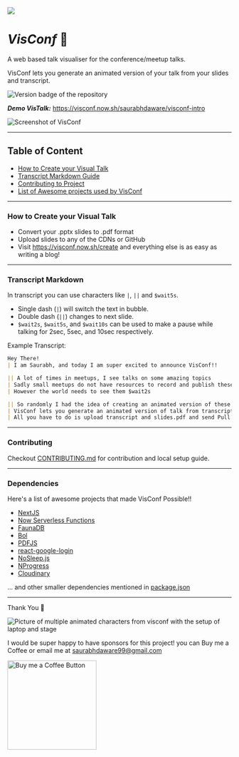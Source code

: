 <p align="left">
<img src=https://res.cloudinary.com/visconf/image/upload/c_scale,w_130/v1583856269/og/logo-192_xyudwh.png />
</p>

# ***VisConf*** 🌠

A web based talk visualiser for the conference/meetup talks. 

VisConf lets you generate an animated version of your talk from your slides and transcript.

![Version badge of the repository](https://img.shields.io/github/package-json/v/saurabhdaware/visconf?style=for-the-badge)

***Demo VisTalk:*** https://visconf.now.sh/saurabhdaware/visconf-intro

![Screenshot of VisConf](https://res.cloudinary.com/visconf/image/upload/c_scale,w_500/v1584110061/main_m5rzon.png)

---
## Table of Content
- [How to Create your Visual Talk](#how-to-create-your-visual-talk)
- [Transcript Markdown Guide](#transcript-markdown)
- [Contributing to Project](#contributing)
- [List of Awesome projects used by VisConf](#dependencies)

---

### How to Create your Visual Talk
- Convert your .pptx slides to .pdf format
- Upload slides to any of the CDNs or GitHub
- Visit https://visconf.now.sh/create and everything else is as easy as writing a blog!

---

### Transcript Markdown
In transcript you can use characters like `|`, `||` and `$wait5s`.

- Single dash (`|`) will switch the text in bubble.
- Double dash (`||`) changes to next slide. 
- `$wait2s`, `$wait5s`, and `$wait10s` can be used to make a pause while talking for 2sec, 5sec, and 10sec respectively.

Example Transcript:
```md
Hey There!
| I am Saurabh, and today I am super excited to announce VisConf!!

|| A lot of times in meetups, I see talks on some amazing topics
| Sadly small meetups do not have resources to record and publish these talks
| However the world needs to see them $wait2s

|| So randomly I had the idea of creating an animated version of these talks
| VisConf lets you generate an animated version of talk from transcript and slides
| All you have to do is upload transcript and slides.pdf and send Pull Request to main repository

```
---

### Contributing
Checkout [CONTRIBUTING.md](CONTRIBUTING.md) for contribution and local setup guide.

---

### Dependencies
Here's a list of awesome projects that made VisConf Possible!!
- [NextJS](https://github.com/zeit/next.js)
- [Now Serverless Functions](https://zeit.co/docs/v2/serverless-functions/introduction)
- [FaunaDB](https://fauna.com/)
- [Bol](https://github.com/saurabhdaware/bol)
- [PDFJS](https://github.com/mozilla/pdf.js)
- [react-google-login](https://github.com/anthonyjgrove/react-google-login)
- [NoSleep.js](https://github.com/richtr/NoSleep.js)
- [NProgress](https://github.com/rstacruz/nprogress)
- [Cloudinary](https://cloudinary.com/)

... and other smaller dependencies mentioned in [package.json](package.json)

---
Thank You 🌻

![Picture of multiple animated characters from visconf with the setup of laptop and stage](https://res.cloudinary.com/visconf/image/upload/v1584111107/speakers_nhzksa.png)

I would be super happy to have sponsors for this project! you can Buy me a Coffee or email me at saurabhdaware99@gmail.com

[<img alt="Buy me a Coffee Button" width=200 src="https://cdn.buymeacoffee.com/buttons/default-yellow.png">](https://www.buymeacoffee.com/saurabhdaware)

